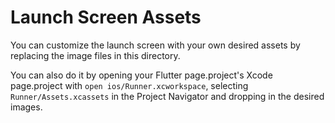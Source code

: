 # Launch Screen Assets

You can customize the launch screen with your own desired assets by replacing the image files in this directory.

You can also do it by opening your Flutter page.project's Xcode page.project with `open ios/Runner.xcworkspace`, selecting `Runner/Assets.xcassets` in the Project Navigator and dropping in the desired images.